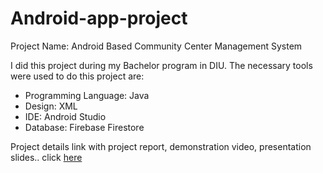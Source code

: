 # Android-app-project
Project Name: Android Based Community Center Management System
<p>I did this project during my Bachelor program in DIU. The necessary tools were used to do this project are:<p>
 <ul>
   <li>Programming Language: Java</li>
   <li>Design: XML</li>
   <li>IDE: Android Studio</li>
   <li>Database: Firebase Firestore</li>
   </ul>
Project details link with project report, demonstration video, presentation slides.. click <a href="http://sites.google.com/diu.edu.bd/ccms">here</a>
